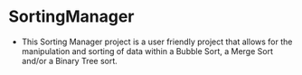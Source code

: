 # SortingManager
- This Sorting Manager project is a user friendly project that allows for the manipulation and sorting of data within a Bubble Sort, a Merge Sort and/or a Binary Tree sort. 
